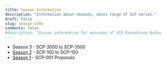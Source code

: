 ```yaml
---
title: Season Information
description: "Information about seasons, dates range of SCP series."
draft: false
slug: season-info
comments: false
#description: "Season information for episodes of SCP Foundation Audio Archive."
---
```


* Season 3 - SCP-3000 to SCP-3500
* [Season 2](/categories/season-2) - SCP-100 to SCP-150
* [Season 1](/categories/season-1) - SCP-001 Proposals
